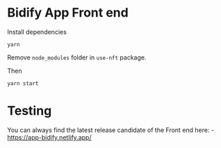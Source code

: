 # Bidify App Front end

Install dependencies
```shell
yarn
```

Remove `node_modules` folder in `use-nft` package.

Then

```shell
yarn start
```

# Testing

You can always find the latest release candidate of the Front end here: - https://app-bidify.netlify.app/
